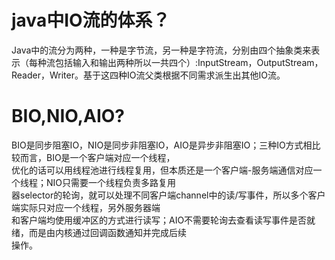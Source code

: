 # java中IO流的体系？
Java中的流分为两种，一种是字节流，另一种是字符流，分别由四个抽象类来表示（每种流包括输入和输出两种所以一共四个）:InputStream，OutputStream，Reader，Writer。基于这四种IO流父类根据不同需求派生出其他IO流。

# BIO,NIO,AIO?
BIO是同步阻塞IO，NIO是同步非阻塞IO，AIO是异步非阻塞IO；三种IO方式相比较而言，BIO是一个客户端对应一个线程，  
优化的话可以用线程池进行线程复用，但本质还是一个客户端-服务端通信对应一个线程；NIO只需要一个线程负责多路复用  
器selector的轮询，就可以处理不同客户端channel中的读/写事件，所以多个客户端实际只对应一个线程，另外服务器端  
和客户端均使用缓冲区的方式进行读写；AIO不需要轮询去查看读写事件是否就绪，而是由内核通过回调函数通知并完成后续  
操作。


# 
